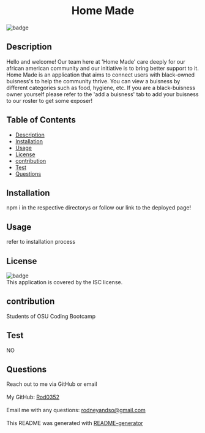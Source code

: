 
  <h1 align="center">Home Made </h1>
  
![badge](https://img.shields.io/badge/license-ISC-brightgreen)<br />
## Description
 Hello and welcome! Our team here at 'Home Made' care deeply for our african american community and our initiative is to bring better support to it. Home Made is an application that aims to connect users with black-owned buisness's to help the community thrive. You can view a  buisness by different categories such as food, hygiene, etc. If you are a black-buisness owner yourself please refer to the 'add a buisness' tab to add your buisness to our roster to get some exposer!
## Table of Contents
- [Description](#description)
- [Installation](#installation)
- [Usage](#usage)
- [License](#license)
- [contribution](#contribution)
- [Test](#test)
- [Questions](#questions)
## Installation
 npm i in the respective directorys or follow our link to the deployed page!
## Usage
 refer to installation process
## License
![badge](https://img.shields.io/badge/license-ISC-brightgreen)
<br />
This application is covered by the ISC license. 
## contribution
 Students of OSU Coding Bootcamp
## Test
NO
## Questions
 Reach out to me via GitHub or email<br />
<br />
 My GitHub: [Rod0352](https://github.com/Rod0352)<br />
<br />
 Email me with any questions: rodneyandso@gmail.com<br /><br />
This README was generated with [README-generator](https://github.com/Rod0352/README-generator)
  
